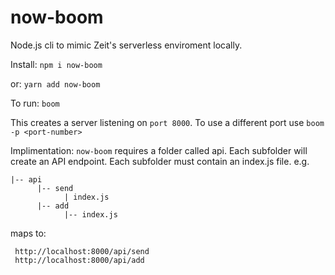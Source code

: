 # now-boom

Node.js cli to mimic Zeit's serverless enviroment locally.

Install:
```npm i now-boom```

or:
```yarn add now-boom```

To run:
```boom```

This creates a server listening on ```port 8000```.
To use a different port use ```boom -p <port-number>```

Implimentation:
```now-boom``` requires a folder called api.
Each subfolder will create an API endpoint.
Each subfolder must contain an index.js file.
e.g.

```
|-- api
      |-- send
            | index.js
      |-- add
            |-- index.js
 ```
 
 maps to:
 ```
  http://localhost:8000/api/send
  http://localhost:8000/api/add
 ```
